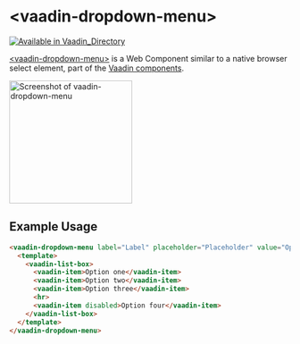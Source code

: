 
# &lt;vaadin-dropdown-menu&gt;

[![Available in Vaadin_Directory](https://img.shields.io/vaadin-directory/v/vaadinvaadin-dropdown-menu.svg)](https://vaadin.com/directory/component/vaadinvaadin-dropdown-menu)


[&lt;vaadin-dropdown-menu&gt;](https://vaadin.com/components/vaadin-dropdown-menu) is a Web Component similar to a native browser select element, part of the [Vaadin components](https://vaadin.com/components).


[<img src="https://raw.githubusercontent.com/vaadin/vaadin-dropdown-menu/master/screenshot.gif" width="220" alt="Screenshot of vaadin-dropdown-menu">](https://vaadin.com/components/vaadin-dropdown-menu)

## Example Usage
```html
<vaadin-dropdown-menu label="Label" placeholder="Placeholder" value="Option one">
  <template>
    <vaadin-list-box>
      <vaadin-item>Option one</vaadin-item>
      <vaadin-item>Option two</vaadin-item>
      <vaadin-item>Option three</vaadin-item>
      <hr>
      <vaadin-item disabled>Option four</vaadin-item>
    </vaadin-list-box>
  </template>
</vaadin-dropdown-menu>
```
